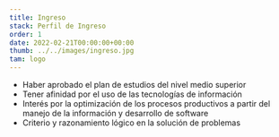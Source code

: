 ```yaml
---
title: Ingreso
stack: Perfil de Ingreso
order: 1
date: 2022-02-21T00:00:00+00:00
thumb: ../../images/ingreso.jpg
tam: logo
---
```




<ul class="tab-general tab-lista textoJustificado">
  <li class="textoJustificado tab-lista">Haber aprobado el plan de estudios del nivel medio superior</li>
  <li class="textoJustificado tab-lista">Tener afinidad por el uso de las tecnologías de información</li>
  <li class="textoJustificado tab-lista">Interés por la optimización de los procesos productivos a partir del manejo de la información y desarrollo de software</li>
  <li class="textoJustificado tab-lista">Criterio y razonamiento lógico en la solución de problemas</li>
</ul>